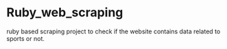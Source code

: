 # Ruby_web_scraping
ruby based scraping project to check if the website contains data related to sports or not.
